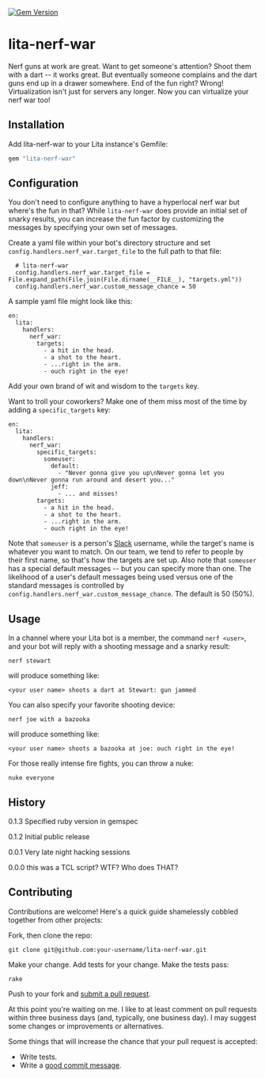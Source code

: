[![Gem Version](https://badge.fury.io/rb/lita-nerf-war.svg)](http://badge.fury.io/rb/lita-nerf-war)

# lita-nerf-war

Nerf guns at work are great. Want to get someone's attention? Shoot them with a dart -- it works great. But eventually someone complains and the dart guns end up in a drawer somewhere. End of the fun right? Wrong! 
Virtualization isn't just for servers any longer. Now you can virtualize your nerf war too!


## Installation

Add lita-nerf-war to your Lita instance's Gemfile:

``` ruby
gem "lita-nerf-war"
```

## Configuration

You don't need to configure anything to have a hyperlocal nerf war but where's the fun in that? While ```lita-nerf-war``` does provide an initial set of snarky results, you can increase the fun factor by customizing the messages by specifying your own set of messages.

Create a yaml file within your bot's directory structure and set ```config.handlers.nerf_war.target_file``` to the full path to that file: 

```
  # lita-nerf-war
  config.handlers.nerf_war.target_file = File.expand_path(File.join(File.dirname(__FILE__), "targets.yml"))
  config.handlers.nerf_war.custom_message_chance = 50

```

A sample yaml file might look like this:

```
en:
  lita:
    handlers:
      nerf_war:
        targets:
          - a hit in the head.
          - a shot to the heart. 
          - ...right in the arm.
          - ouch right in the eye! 
```

Add your own brand of wit and wisdom to the ```targets``` key.

Want to troll your coworkers? Make one of them miss most of the time by adding a ```specific_targets``` key:

```
en:
  lita:
    handlers:
      nerf_war:
        specific_targets:
          someuser:
            default:
              - "Never gonna give you up\nNever gonna let you down\nNever gonna run around and desert you..."
            jeff:
              - ... and misses!
        targets:
          - a hit in the head.
          - a shot to the heart. 
          - ...right in the arm.
          - ouch right in the eye! 
```

Note that ```someuser``` is a person's [Slack](https://slack.com/) username, while the target's name is whatever you want to match. On our team, we tend to refer to people by their first name, so that's how the targets are set up. Also note that ```someuser``` has a special default messages -- but you can specify more than one. The likelihood of a user's default messages being used versus one of the standard messages is controlled by ```config.handlers.nerf_war.custom_message_chance```. The default is 50 (50%).


## Usage

In a channel where your Lita bot is a member, the command ```nerf <user>```, and your bot will reply with a shooting message and a snarky result:
  
```nerf stewart```
  
will produce something like:

```<your user name> shoots a dart at Stewart: gun jammed```
    
You can also specify your favorite shooting device:

```nerf joe with a bazooka```
  
will produce something like:

```<your user name> shoots a bazooka at joe: ouch right in the eye!```
    
For those really intense fire fights,  you can throw a nuke:

```nuke everyone```
      

## History

0.1.3 Specified ruby version in gemspec

0.1.2 Initial public release

0.0.1 Very late night hacking sessions

0.0.0 this was a TCL script? WTF? Who does THAT?
      
## Contributing

Contributions are welcome! Here's a quick guide shamelessly cobbled together from other projects:

Fork, then clone the repo:

    git clone git@github.com:your-username/lita-nerf-war.git

Make your change. Add tests for your change. Make the tests pass:

    rake

Push to your fork and [submit a pull request][pr].

[pr]: https://github.com/snowmoonsoftware/lita-nerf-war/compare/

At this point you're waiting on me. I like to at least comment on pull requests
within three business days (and, typically, one business day). I may suggest
some changes or improvements or alternatives.

Some things that will increase the chance that your pull request is accepted:

* Write tests.
* Write a [good commit message][commit].

[commit]: http://tbaggery.com/2008/04/19/a-note-about-git-commit-messages.html
      